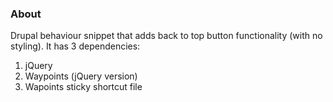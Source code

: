 ### About

Drupal behaviour snippet that adds back to top button functionality (with no styling). It has 3 dependencies:

1. jQuery
2. Waypoints (jQuery version)
3. Wapoints sticky shortcut file
